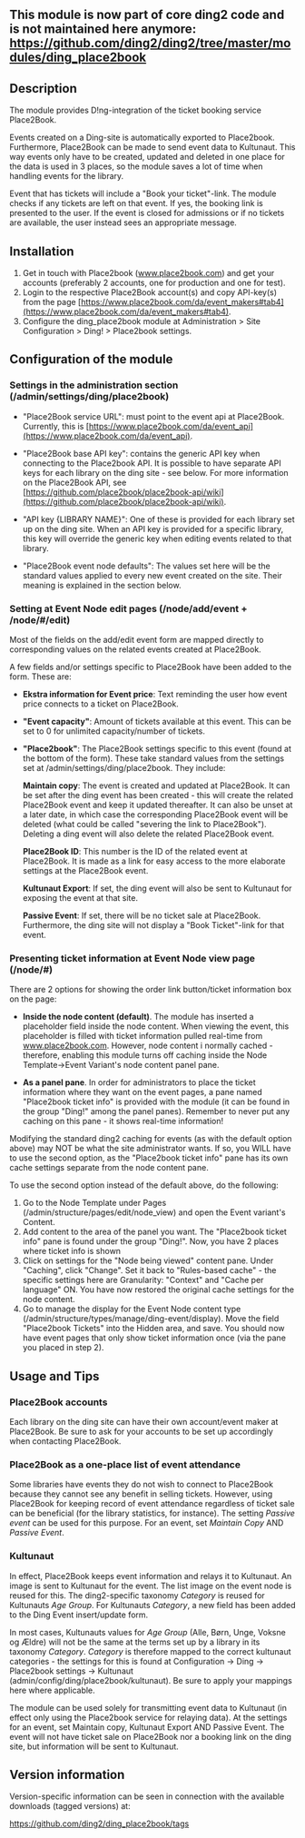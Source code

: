 This module is now part of core ding2 code and is not maintained here anymore: https://github.com/ding2/ding2/tree/master/modules/ding_place2book
-----------

Description
-----------
The module provides D!ng-integration of the ticket booking service Place2Book.
 
Events created on a Ding-site is automatically exported to Place2book. Furthermore, Place2Book can be made to send event data to Kultunaut. This way events only have to be created, updated and deleted in one place for the data is used in 3 places, so the module saves a lot of time when handling events for the library.

Event that has tickets will include a "Book your ticket"-link. The module checks if any tickets are left on that event. If yes, the booking link is presented to the user. If the event is closed for admissions or if no tickets are available, the user instead sees an appropriate message.


Installation
------------

1. Get in touch with Place2book (www.place2book.com) and get your accounts (preferably 2 accounts, one for production and one for test).
2. Login to the respective Place2Book account(s) and copy API-key(s) from the page [https://www.place2book.com/da/event_makers#tab4](https://www.place2book.com/da/event_makers#tab4).
3. Configure the ding_place2book module at Administration > Site Configuration > Ding! > Place2book settings.


Configuration of the module
---------------------------

### Settings in the administration section (/admin/settings/ding/place2book)

* "Place2Book service URL": must point to the event api at Place2Book. Currently, this is  [https://www.place2book.com/da/event_api](https://www.place2book.com/da/event_api).

* "Place2Book base API key": contains the generic API key when connecting to the  Place2book API. It is possible to have separate API keys for each library on the ding site - see below. For more information on the Place2Book API, see [https://github.com/place2book/place2book-api/wiki](https://github.com/place2book/place2book-api/wiki).

* "API key {LIBRARY NAME}": One of these is provided for each library set up on the ding site. When an API key is provided for a specific library, this key will override the generic key when editing events related to that library.
 
* "Place2Book event node defaults": The values set here will be the standard values applied to every new event created on the site. Their meaning is explained in the section below. 

### Setting at Event Node edit pages (/node/add/event + /node/#/edit)

Most of the fields on the add/edit event form are mapped directly to corresponding values on the related events created at Place2Book. 

A few fields and/or settings specific to Place2Book have been added to the form. These are:

* **Ekstra information for Event price**: Text reminding the user how event price connects to a ticket on Place2Book.

* **"Event capacity"**: Amount of tickets available at this event. This can be set to 0 for unlimited capacity/number of tickets.

* **"Place2book"**: The Place2Book settings specific to this event (found at the bottom of the form). These take standard values from the settings set at /admin/settings/ding/place2book. They include:

    **Maintain copy**: The event is created and updated at Place2Book. It can be set after the ding event has been created - this will create the related Place2Book event and keep it updated thereafter. It can also be unset at a later date, in which case the corresponding Place2Book event will be deleted (what could be called "severing the link to Place2Book"). Deleting a ding event will also delete the related Place2Book event.

    **Place2Book ID**: This number is the ID of the related event at Place2Book. It is made as a link for easy access to the more elaborate settings at the Place2Book event.

    **Kultunaut Export**: If set, the ding event will also be sent to Kultunaut for exposing the event at that site. 

    **Passive Event**: If set, there will be no ticket sale at Place2Book. Furthermore, the ding site will not display a "Book Ticket"-link for that event.

### Presenting ticket information at Event Node view page (/node/#)

There are 2 options for showing the order link button/ticket information box on the page:

* **Inside the node content (default)**. The module has inserted a placeholder field inside the node content. When viewing the event, this placeholder is filled with ticket information pulled real-time from www.place2book.com. However, node content i normally cached - therefore, enabling this module turns off caching inside the Node Template->Event Variant's node content panel pane. 

* **As a panel pane**. In order for administrators to place the ticket information where they want on the event pages, a pane named "Place2book ticket info" is provided with the module (it can be found in the group "Ding!" among the panel panes). Remember to never put any caching on this pane - it shows real-time information!

Modifying the standard ding2 caching for events (as with the default option above) may NOT be what the site administrator wants.
If so, you WILL have to use the second option, as the "Place2book ticket info" pane has its own
cache settings separate from the node content pane.

To use the second option instead of the default above, do the following:
1. Go to the Node Template under Pages (/admin/structure/pages/edit/node_view) and open the Event variant's Content.
2. Add content to the area of the panel you want. The "Place2book ticket info" pane is found under the group "Ding!". Now, you have 2 places where ticket info is shown
3. Click on settings for the "Node being viewed" content pane. Under "Caching", click "Change". Set it back to "Rules-based cache" - the specific settings here are Granularity: "Context" and "Cache per language" ON. You have now restored the original cache settings for the node content.    
4. Go to manage the display for the Event Node content type (/admin/structure/types/manage/ding-event/display). Move the field "Place2book Tickets" into the Hidden area, and save. You should now have event pages that only show ticket information once (via the pane you placed in step 2).

Usage and Tips
--------------

### Place2Book accounts

Each library on the ding site can have their own account/event maker at Place2Book. Be sure to ask for your accounts to be set up accordingly when contacting Place2Book. 

### Place2Book as a one-place list of event attendance

Some libraries have events they do not wish to connect to Place2Book because they cannot see any benefit in selling tickets. However, using Place2Book for keeping record of event attendance regardless of ticket sale can be beneficial (for the library statistics, for instance). The setting *Passive event* can be used for this purpose. For an event, set *Maintain Copy* AND *Passive Event*.  

### Kultunaut

In effect, Place2Book keeps event information and relays it to Kultunaut. An image is sent to Kultunaut for the event. The list image on the event node is reused for this. The ding2-specific taxonomy *Category* is reused for Kultunauts *Age Group*. For Kultunauts *Category*, a new field has been added to the Ding Event insert/update form. 

In most cases, Kultunauts values for *Age Group* (Alle, Børn, Unge, Voksne og Ældre) will not be the same at the terms set up by a library in its taxonomy *Category*. *Category* is therefore mapped to the correct kultunaut categories - the settings for this is found at Configuration -> Ding -> Place2book settings -> Kultunaut (admin/config/ding/place2book/kultunaut). Be sure to apply your mappings here where applicable.    

The module can be used solely for transmitting event data to Kultunaut (in effect only using the Place2book service for relaying data). At the settings for an event, set Maintain copy, Kultunaut Export AND Passive Event. The event will not have ticket sale on Place2Book nor a booking link on the ding site, but information will be sent to Kultunaut.


Version information
-------------------

Version-specific information can be seen in connection with the available downloads (tagged versions) at:

https://github.com/ding2/ding_place2book/tags

